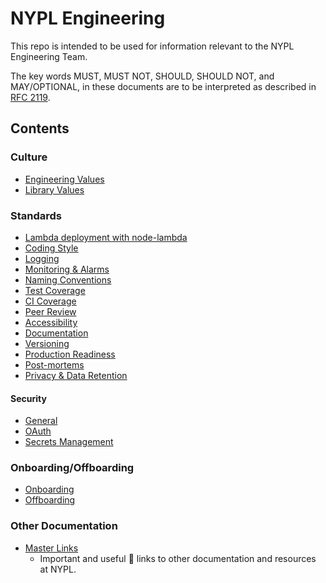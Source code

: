 # NYPL Engineering

This repo is intended to be used for information relevant to the NYPL Engineering Team.

The key words MUST, MUST NOT, SHOULD, SHOULD NOT, and MAY/OPTIONAL, in these documents are to be interpreted as described in [RFC 2119](https://www.ietf.org/rfc/rfc2119.txt).

## Contents

### Culture

* [Engineering Values](culture/values.md)
* [Library Values](culture/library-values.md)

### Standards

* [Lambda deployment with node-lambda](standards/node-lambda.md)
* [Coding Style](standards/coding-standards.md)
* [Logging](standards/logging.md)
* [Monitoring & Alarms](standards/alerting.md)
* [Naming Conventions](standards/naming-conventions.md)
* [Test Coverage](standards/test-coverage.md)
* [CI Coverage](standards/ci-and-deployment.md)
* [Peer Review](standards/peer-review.md)
* [Accessibility](standards/accessibility.md)
* [Documentation](standards/documentation.md)
* [Versioning](standards/versioning.md)
* [Production Readiness](standards/production-readiness.md)
* [Post-mortems](standards/postmortems.md)
* [Privacy & Data Retention](standards/privacy.md)

#### Security

* [General](security/README.md)
* [OAuth](security/oauth.md)
* [Secrets Management](security/secrets.md)

### Onboarding/Offboarding

* [Onboarding](on-off-board/onboarding.md)
* [Offboarding](on-off-board/offboarding.md)

### Other Documentation

* [Master Links](other/README.md)
  * Important and useful :link: links to other documentation and resources at NYPL.
